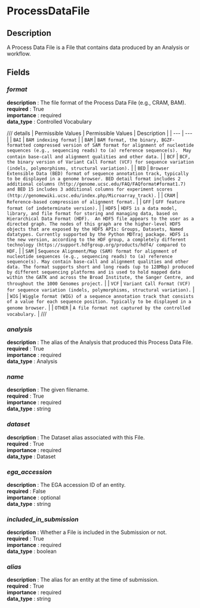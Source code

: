 # ProcessDataFile

## Description
A Process Data File is a File that contains data produced by an Analysis or workflow.

## Fields
### ***format***
**description** : The file format of the Process Data File (e.g., CRAM, BAM).<br>
**required** : True<br>
**importance** : required<br>
**data_type** : Controlled Vocabulary<br>

/// details | Permissible Values
| Permissible Values | Description |
| --- | --- |
| `BAI` | `BAM indexing format` |
| `BAM` | `BAM format, the binary, BGZF-formatted compressed version of SAM format for alignment of nucleotide sequences (e.g., sequencing reads) to (a) reference sequence(s).  May contain base-call and alignment qualities and other data.` |
| `BCF` | `BCF, the binary version of Variant Call Format (VCF) for sequence variation (indels, polymorphisms, structural variation).` |
| `BED` | `Browser Extensible Data (BED) format of sequence annotation track, typically to be displayed in a genome browser. BED detail format includes 2 additional columns (http://genome.ucsc.edu/FAQ/FAQformat#format1.7) and BED 15 includes 3 additional columns for experiment scores (http://genomewiki.ucsc.edu/index.php/Microarray_track).` |
| `CRAM` | `Reference-based compression of alignment format.` |
| `GFF` | `GFF feature format (of indeterminate version).` |
| `HDF5` | `HDF5 is a data model, library, and file format for storing and managing data, based on Hierarchical Data Format (HDF).  An HDF5 file appears to the user as a directed graph. The nodes of this graph are the higher-level HDF5 objects that are exposed by the HDF5 APIs: Groups, Datasets, Named datatypes. Currently supported by the Python MDTraj package. HDF5 is the new version, according to the HDF group, a completely different technology (https://support.hdfgroup.org/products/hdf4/ compared to HDF.` |
| `SAM` | `Sequence Alignment/Map (SAM) format for alignment of nucleotide sequences (e.g., sequencing reads) to (a) reference sequence(s). May contain base-call and alignment qualities and other data. The format supports short and long reads (up to 128Mbp) produced by different sequencing platforms and is used to hold mapped data within the GATK and across the Broad Institute, the Sanger Centre, and throughout the 1000 Genomes project.` |
| `VCF` | `Variant Call Format (VCF) for sequence variation (indels, polymorphisms, structural variation).` |
| `WIG` | `Wiggle format (WIG) of a sequence annotation track that consists of a value for each sequence position. Typically to be displayed in a genome browser.` |
| `OTHER` | `A file format not captured by the controlled vocabulary.` |
///


### ***analysis***
**description** : The alias of the Analysis that produced this Process Data File.<br>
**required** : True<br>
**importance** : required<br>
**data_type** : Analysis<br>

### ***name***
**description** : The given filename.<br>
**required** : True<br>
**importance** : required<br>
**data_type** : string<br>

### ***dataset***
**description** : The Dataset alias associated with this File.<br>
**required** : True<br>
**importance** : required<br>
**data_type** : Dataset<br>

### ***ega_accession***
**description** : The EGA accession ID of an entity.<br>
**required** : False<br>
**importance** : optional<br>
**data_type** : string<br>

### ***included_in_submission***
**description** : Whether a File is included in the Submission or not.<br>
**required** : True<br>
**importance** : required<br>
**data_type** : boolean<br>

### ***alias***
**description** : The alias for an entity at the time of submission.<br>
**required** : True<br>
**importance** : required<br>
**data_type** : string<br>

